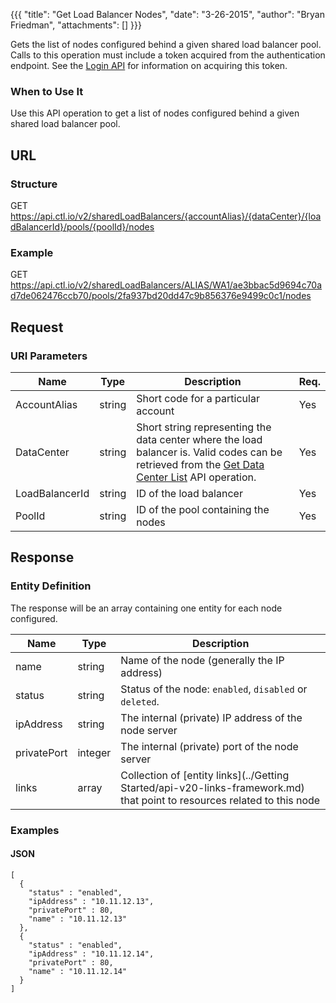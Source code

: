 {{{
  "title": "Get Load Balancer Nodes",
  "date": "3-26-2015",
  "author": "Bryan Friedman",
  "attachments": []
}}}

Gets the list of nodes configured behind a given shared load balancer pool. Calls to this operation must include a token acquired from the authentication endpoint. See the [Login API](../Authentication/login.md) for information on acquiring this token.

### When to Use It

Use this API operation to get a list of nodes configured behind a given shared load balancer pool.

## URL

### Structure

GET https://api.ctl.io/v2/sharedLoadBalancers/{accountAlias}/{dataCenter}/{loadBalancerId}/pools/{poolId}/nodes

### Example

GET https://api.ctl.io/v2/sharedLoadBalancers/ALIAS/WA1/ae3bbac5d9694c70ad7de062476ccb70/pools/2fa937bd20dd47c9b856376e9499c0c1/nodes

## Request

### URI Parameters

| Name | Type | Description | Req. |
| --- | --- | --- | --- |
| AccountAlias | string | Short code for a particular account | Yes |
| DataCenter | string | Short string representing the data center where the load balancer is. Valid codes can be retrieved from the [Get Data Center List](get-data-center.md) API operation. | Yes |
| LoadBalancerId | string | ID of the load balancer | Yes |
| PoolId | string | ID of the pool containing the nodes | Yes |

## Response

### Entity Definition

The response will be an array containing one entity for each node configured.

| Name | Type | Description |
| --- | --- | --- |
| name | string | Name of the node (generally the IP address) |
| status | string | Status of the node: `enabled`, `disabled` or `deleted`. |
| ipAddress | string | The internal (private) IP address of the node server |
| privatePort | integer | The internal (private) port of the node server |
| links | array | Collection of [entity links](../Getting Started/api-v20-links-framework.md) that point to resources related to this node |

### Examples

#### JSON

    [
      {
        "status" : "enabled",
        "ipAddress" : "10.11.12.13",
        "privatePort" : 80,
        "name" : "10.11.12.13"
      },
      {
        "status" : "enabled",
        "ipAddress" : "10.11.12.14",
        "privatePort" : 80,
        "name" : "10.11.12.14"
      }
    ]
